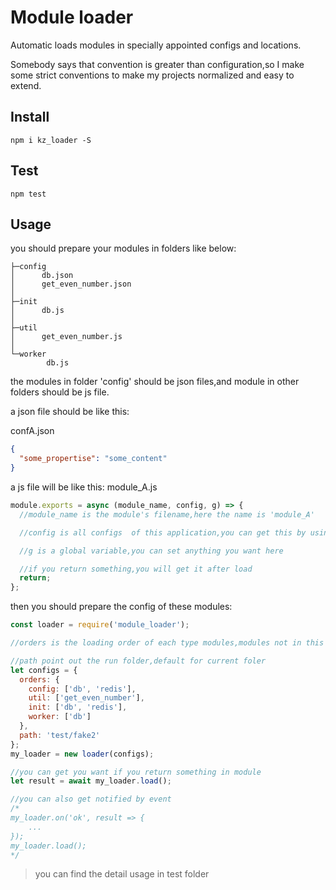 # Module loader

Automatic loads modules in specially appointed configs and locations.

Somebody says that convention is greater than configuration,so I make some strict conventions to make my projects normalized and easy to extend.

## Install

```
npm i kz_loader -S
```

## Test

```
npm test
```

## Usage

you should prepare your modules in folders like below:

```
├─config
│      db.json
│      get_even_number.json
│
├─init
│      db.js
│
├─util
│      get_even_number.js
│
└─worker
        db.js
```

the modules in folder 'config' should be json files,and module in other folders should be js file.

a json file should be like this:

confA.json

```json
{
  "some_propertise": "some_content"
}
```

a js file will be like this:
module_A.js

```javascript
module.exports = async (module_name, config, g) => {
  //module_name is the module's filename,here the name is 'module_A'

  //config is all configs  of this application,you can get this by using config['some_propertise'],this will return 'some_content'

  //g is a global variable,you can set anything you want here

  //if you return something,you will get it after load
  return;
};
```

then you should prepare the config of these modules:

```javascript
const loader = require('module_loader');

//orders is the loading order of each type modules,modules not in this array won't load

//path point out the run folder,default for current foler
let configs = {
  orders: {
    config: ['db', 'redis'],
    util: ['get_even_number'],
    init: ['db', 'redis'],
    worker: ['db']
  },
  path: 'test/fake2'
};
my_loader = new loader(configs);

//you can get you want if you return something in module
let result = await my_loader.load();

//you can also get notified by event
/*
my_loader.on('ok', result => {
    ...
});
my_loader.load();
*/
```

> you can find the detail usage in test folder
